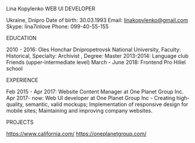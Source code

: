 Lina Kopylenko
WEB UI DEVELOPER


Ukraine, Dnipro
Date of birth: 30.03.1993
Email: linakopylenko@gmail.com
Skype: lina7inlove
Phone: 099-40-55-155


EDUCATION

2010 - 2016:  Oles Honchar Dnipropetrovsk National University, Faculty:  Historical, Specialty: Archivist , Degree: Master
2013-2014:  Language club Friends (upper-intermediate level)
March - June 2018: Frontend Pro Hillel school



EXPERIENCE

Feb 2015 - Apr 2017: Website Content Manager at One Planet Group Inc.
Apr 2017- now: Web UI developer at One Planet Group Inc   -  Creating high-quality, semantic, valid mockups;  Implementation of responsive design for mobile sites;  Maintaining and improving company websites.


PROJECTS

https://www.california.com/
https://oneplanetgroup.com/


